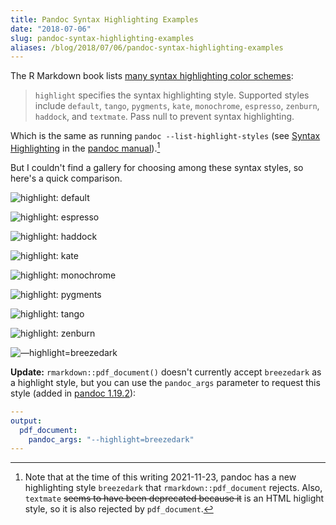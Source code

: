 ```yaml
---
title: Pandoc Syntax Highlighting Examples
date: "2018-07-06"
slug: pandoc-syntax-highlighting-examples
aliases: /blog/2018/07/06/pandoc-syntax-highlighting-examples
---
```


The R Markdown book lists [many syntax highlighting color schemes](https://bookdown.org/yihui/rmarkdown/html-document.html#appearance-and-style):

> `highlight` specifies the syntax highlighting style. Supported styles include `default`, `tango`, `pygments`, `kate`, `monochrome`, `espresso`, `zenburn`, `haddock`, and `textmate`. Pass null to prevent syntax highlighting.

Which is the same as running `pandoc --list-highlight-styles` (see [Syntax Highlighting](http://pandoc.org/MANUAL.html#syntax-highlighting) in the [pandoc manual](http://pandoc.org/MANUAL.html)).[^1]

[^1]: Note that at the time of this writing 2021-11-23, pandoc has a new highlighting style `breezedark` that `rmarkdown::pdf_document` rejects. Also, `textmate` ~~seems to have been deprecated because it~~ is an HTML higlight style, so it is also rejected by `pdf_document`.

But I couldn't find a gallery for choosing among these syntax styles, so here's a quick comparison.


![highlight: default](/images/2018/pandoc-highlights/highlights_default.png)

![highlight: espresso](/images/2018/pandoc-highlights/highlights_espresso.png)

![highlight: haddock](/images/2018/pandoc-highlights/highlights_haddock.png)

![highlight: kate](/images/2018/pandoc-highlights/highlights_kate.png)

![highlight: monochrome](/images/2018/pandoc-highlights/highlights_monochrome.png)

![highlight: pygments](/images/2018/pandoc-highlights/highlights_pygments.png)

![highlight: tango](/images/2018/pandoc-highlights/highlights_tango.png)

![highlight: zenburn](/images/2018/pandoc-highlights/highlights_zenburn.png)

![&ndash;&ndash;highlight=breezedark](/images/2018/pandoc-highlights/highlights_breezedark.png)

**Update:** `rmarkdown::pdf_document()` doesn't currently accept `breezedark` as a highlight style, but you can use the `pandoc_args` parameter to request this style (added in [pandoc 1.19.2](https://github.com/jgm/pandoc/releases/tag/1.19.2)):

```yaml
---
output: 
  pdf_document:
    pandoc_args: "--highlight=breezedark"
---
```
